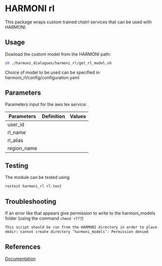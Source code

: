 # HARMONI rl

This package wraps custom trained chatrl services that can be used with HARMONI.

## Usage

Dowload the custom model from the HARMONI path:
```  bash
sh ./harmoni_dialogues/harmoni_rl/get_rl_model.sh
```
Choice of model to be used can be specified in harmoni_rl/config/configuration.yaml

## Parameters

Parameters input for the aws lex service: 

| Parameters           | Definition | Values |
|----------------------|------------|--------|
|user_id               |            |        |
|rl_name              |            |        |
|rl_alias             |            |        |
|region_name           |            |        |

## Testing

The module can be tested using
```  bash
rostest harmoni_rl rl.test
```

## Troubleshooting
If an error like that appears give permission to write to the harmoni_models folder (using the command `chmod +777`)
```  bash
This script should be run from the HARMONI directory in order to place the models in a parallel directory
mkdir: cannot create directory ‘harmoni_models’: Permission denied
``` 

## References
[Documentation](https://harmoni.readthedocs.io/en/latest/packages/harmoni_rl.html)